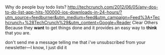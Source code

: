 Why do people buy todo lists?
http://techcrunch.com/2012/06/05/any-dos-to-do-list-app-hits-100000-ios-downloads-in-24-hours/?utm_source=feedburner&utm_medium=feed&utm_campaign=Feed%3A+Techcrunch+%28TechCrunch%29&utm_content=Google+Reader
Clear
Others
Because they **want** to get things done and it provides an easy way to **think** that you are.

don't send me a message telling me that i've unsubscribed from your newsletter—I know, I just did it